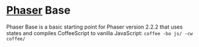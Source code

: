 # [Phaser](http://phaser.io) Base

Phaser Base is a basic starting point for Phaser version 2.2.2 that uses states and compiles CoffeeScript to vanilla JavaScript: `coffee -bo js/ -cw coffee/`